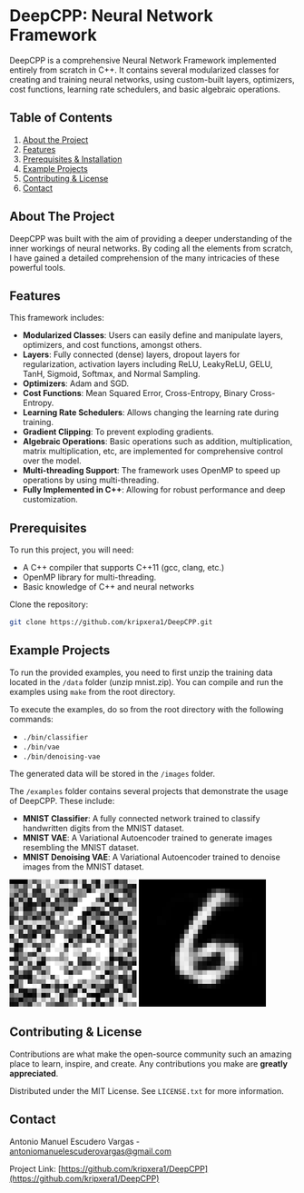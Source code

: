 # DeepCPP: Neural Network Framework

DeepCPP is a comprehensive Neural Network Framework implemented entirely from scratch in C++. It contains several modularized classes for creating and training neural networks, using custom-built layers, optimizers, cost functions, learning rate schedulers, and basic algebraic operations. 

## Table of Contents

1. [About the Project](#about-the-project)
2. [Features](#features)
3. [Prerequisites & Installation](#prerequisites)
4. [Example Projects](#example-projects)
5. [Contributing & License](#contributing--license)
6. [Contact](#contact)

## About The Project

DeepCPP was built with the aim of providing a deeper understanding of the inner workings of neural networks. By coding all the elements from scratch, I have gained a detailed comprehension of the many intricacies of these powerful tools.

## Features

This framework includes:

- **Modularized Classes**: Users can easily define and manipulate layers, optimizers, and cost functions, amongst others.
- **Layers**: Fully connected (dense) layers, dropout layers for regularization, activation layers including ReLU, LeakyReLU, GELU, TanH, Sigmoid, Softmax, and Normal Sampling.
- **Optimizers**: Adam and SGD.
- **Cost Functions**: Mean Squared Error, Cross-Entropy, Binary Cross-Entropy.
- **Learning Rate Schedulers**: Allows changing the learning rate during training.
- **Gradient Clipping**: To prevent exploding gradients.
- **Algebraic Operations**: Basic operations such as addition, multiplication, matrix multiplication, etc, are implemented for comprehensive control over the model.
- **Multi-threading Support**: The framework uses OpenMP to speed up operations by using multi-threading.
- **Fully Implemented in C++**: Allowing for robust performance and deep customization.

## Prerequisites

To run this project, you will need:

- A C++ compiler that supports C++11 (gcc, clang, etc.)
- OpenMP library for multi-threading.
- Basic knowledge of C++ and neural networks

Clone the repository:
```bash
git clone https://github.com/kripxera1/DeepCPP.git
```

## Example Projects

To run the provided examples, you need to first unzip the training data located in the `/data` folder (unzip mnist.zip). You can compile and run the examples using `make` from the root directory.

To execute the examples, do so from the root directory with the following commands:

- `./bin/classifier`
- `./bin/vae`
- `./bin/denoising-vae`

The generated data will be stored in the `/images` folder.

The `/examples` folder contains several projects that demonstrate the usage of DeepCPP. These include:

- **MNIST Classifier**: A fully connected network trained to classify handwritten digits from the MNIST dataset.
- **MNIST VAE**: A Variational Autoencoder trained to generate images resembling the MNIST dataset.
- **MNIST Denoising VAE**: A Variational Autoencoder trained to denoise images from the MNIST dataset.

![MNIST Image + Normal Noise](https://github.com/kripxera1/DeepCPP/blob/main/noisy.jpg)
![Denoised MNIST Image using VAE](https://github.com/kripxera1/DeepCPP/blob/main/denoised.jpg)

## Contributing & License

Contributions are what make the open-source community such an amazing place to learn, inspire, and create. Any contributions you make are **greatly appreciated**. 

Distributed under the MIT License. See `LICENSE.txt` for more information.

## Contact

Antonio Manuel Escudero Vargas - antoniomanuelescuderovargas@gmail.com

Project Link: [https://github.com/kripxera1/DeepCPP](https://github.com/kripxera1/DeepCPP)
